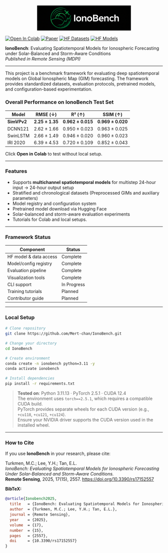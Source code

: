 <p align="center">
  <img src="visuals/IonoBench%20Logo.png" alt="IonoBench Logo" width="300"/>
</p>

[![Open In Colab](https://colab.research.google.com/assets/colab-badge.svg)](https://colab.research.google.com/github/Mert-chan/IonoBench/blob/main/tutorial/colab_version.ipynb?flush_cache=true)
[![Paper](https://img.shields.io/badge/Paper-Remote%20Sensing-blue?logo=readthedocs&logoColor=white)](https://doi.org/10.3390/rs17152557)
[![HF Datasets](https://img.shields.io/badge/HF%20Datasets-IonoBench-blue?logo=huggingface)](https://huggingface.co/datasets/Mertjhan/IonoBench)
[![HF Models](https://img.shields.io/badge/HF%20Models-IonoBench-blue?logo=huggingface)](https://huggingface.co/Mertjhan/IonoBench)


**IonoBench**: Evaluating Spatiotemporal Models for Ionospheric Forecasting under Solar-Balanced and Storm-Aware Conditions  
*Published in Remote Sensing (MDPI)*

---

This project is a benchmark framework for evaluating deep spatiotemporal models on Global Ionospheric Map (GIM) forecasting. The framework provides standardized datasets, evaluation protocols, pretrained models, and configuration-based experimentation.

### Overall Performance on IonoBench Test Set
| Model       | RMSE (↓)       | R² (↑)         | SSIM (↑)       |
|-------------|----------------|----------------|----------------|
| **SimVPv2** | **2.25 ± 1.35** | **0.962 ± 0.015** | **0.969 ± 0.020** |
| DCNN121     | 2.62 ± 1.66     | 0.950 ± 0.023     | 0.963 ± 0.025     |
| SwinLSTM    | 2.66 ± 1.49     | 0.946 ± 0.020     | 0.960 ± 0.023     |
| IRI 2020    | 6.39 ± 4.53     | 0.720 ± 0.109     | 0.852 ± 0.043     |


Click **Open in Colab** to test without local setup.

---

### Features
- Supports **multichannel spatiotemporal models** for multistep 24-hour input → 24-hour output setup
- Stratified and chronological datasets (Preprocessed GIMs and auxiliary parameters)
- Model registry and configuration system
- Pretrained model download via Hugging Face
- Solar-balanced and storm-aware evaluation experiments
- Tutorials for Colab and local setups.

---

### Framework Status

| Component               | Status      |
|------------------------|-------------|
| HF model & data access | Complete    |
| Model/config registry  | Complete    |
| Evaluation pipeline    | Complete    |
| Visualization tools    | Complete    |
| CLI support            | In Progress |
| Training tutorials     | Planned     |
| Contributor guide      | Planned     |

---

### Local Setup 

```bash
# Clone repository
git clone https://github.com/Mert-chan/IonoBench.git
```
```bash
# Change your directory
cd IonoBench
```
```bash
# Create environment
conda create -n ionobench python=3.11 -y
conda activate ionobench
```
```bash
# Install dependencies
pip install -r requirements.txt
```
> **Tested on**: Python 3.11.13 · PyTorch 2.5.1 · CUDA 12.4  
> The environment uses `torch==2.5.1`, which requires a compatible CUDA build.  
> PyTorch provides separate wheels for each CUDA version (e.g., `+cu118`, `+cu121`, `+cu124`).  
> Ensure your NVIDIA driver supports the CUDA version used in the installed wheel.

---
### How to Cite

If you use **IonoBench** in your research, please cite:

Turkmen, M.C.; Lee, Y.H.; Tan, E.L.  
*IonoBench: Evaluating Spatiotemporal Models for Ionospheric Forecasting Under Solar-Balanced and Storm-Aware Conditions.*  
**Remote Sensing**, 2025, 17(15), 2557.
https://doi.org/10.3390/rs17152557

**BibTeX:**
```bibtex
@article{Ionobench2025,
  title   = {IonoBench: Evaluating Spatiotemporal Models for Ionospheric Forecasting under Solar-Balanced and Storm-Aware Conditions},
  author  = {Turkmen, M.C.; Lee, Y.H.; Tan, E.L.},
  journal = {Remote Sensing},
  year    = {2025},
  volume  = {17},
  number  = {15},
  pages   = {2557},
  doi     = {10.3390/rs17152557}
}
